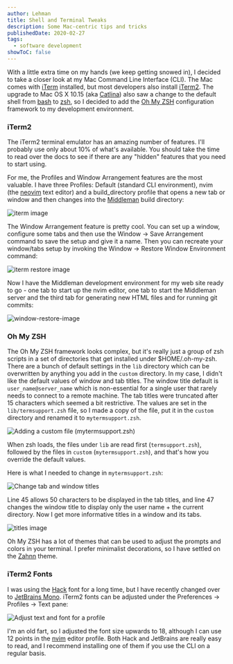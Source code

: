 ```yaml
---
author: Lehman
title: Shell and Terminal Tweaks
description: Some Mac-centric tips and tricks
publishedDate: 2020-02-27
tags:
  - software development
showToC: false
---
```


With a little extra time on my hands (we keep getting snowed in), I decided to take a closer look at my Mac Command Line Interface (CLI). The Mac comes with [iTerm](http://iterm.sourceforge.net/) installed, but most developers also install [iTerm2](https://iterm2.com/). The upgrade to Mac OS X 10.15 (aka [Catlina](https://www.apple.com/macos/catalina/)) also saw a change to the default shell from [bash](https://www.gnu.org/software/bash/) to [zsh](https://www.zsh.org/), so I decided to add the [Oh My ZSH](https://ohmyz.sh/) configuration framework to my development environment.

### iTerm2

The iTerm2 terminal emulator has an amazing number of features. I'll probably use only about 10% of what's available. You should take the time to read over the docs to see if there are any "hidden" features that you need to start using.

For me, the Profiles and Window Arrangement features are the most valuable. I have three Profiles: Default (standard CLI environment), nvim (the [neovim](https://neovim.io/) text editor) and a build_directory profile that opens a new tab or window and then changes into the [Middleman](https://middlemanapp.com/) build directory:

![iterm image](@/assets/images/posts/iterm2_profiles.jpg)

The Window Arrangement feature is pretty cool. You can set up a window, configure some tabs and then use the Window -> Save Arrangement command to save the setup and give it a name. Then you can recreate your window/tabs setup by invoking the Window -> Restore Window Environment command:

![iterm restore image](@/assets/images/posts/iterm2_restore_window.jpg)

Now I have the Middleman development environment for my web site ready to go - one tab to start up the nvim editor, one tab to start the Middleman server and the third tab for generating new HTML files and for running git commits:

![window-restore-image](@/assets/images/posts/window_restore-1024x589.jpg)

### Oh My ZSH

The Oh My ZSH framework looks complex, but it's really just a group of zsh scripts in a set of directories that get installed under $HOME/.oh-my-zsh. There are a bunch of default settings in the `lib` directory which can be overwritten by anything you add in the `custom` directory. In my case, I didn't like the default values of window and tab titles. The window title default is `user_name@server_name` which is non-essential for a single user that rarely needs to connect to a remote machine. The tab titles were truncated after 15 characters which seemed a bit restrictive. The values are set in the `lib/termsupport.zsh` file, so I made a copy of the file, put it in the `custom` directory and renamed it to `mytermsupport.zsh`.

![Adding a custom file (mytermsupport.zsh)](@/assets/images/posts/oh-my-zsh_custom-1024x689.jpg)

When zsh loads, the files under `lib` are read first (`termsupport.zsh`), followed by the files in `custom` (`mytermsupport.zsh`), and that's how you override the default values.

Here is what I needed to change in `mytermsupport.zsh`:

![Change tab and window titles](@/assets/images/posts/oh-my-zsh_mytermsupport-1024x689.jpg)

Line 45 allows 50 characters to be displayed in the tab titles, and line 47 changes the window title to display only the user name + the current directory. Now I get more informative titles in a window and its tabs.

![titles image](@/assets/images/posts/modified_titles-1024x589.jpg)

Oh My ZSH has a lot of themes that can be used to adjust the prompts and colors in your terminal. I prefer minimalist decorations, so I have settled on the [Zahnn](https://github.com/ohmyzsh/ohmyzsh/wiki/Themes#zhann) theme.

### iTerm2 Fonts

I was using the [Hack](https://sourcefoundry.org/hack/) font for a long time, but I have recently changed over to [JetBrains Mono](https://www.jetbrains.com/lp/mono/). iTerm2 fonts can be adjusted under the Preferences -> Profiles -> Text pane:

![Adjust text and font for a profile](@/assets/images/posts/iterm2_fonts-1024x581.jpg)

I'm an old fart, so I adjusted the font size upwards to 18, although I can use 12 points in the [nvim](https://neovim.io/) editor profile. Both Hack and JetBrains are really easy to read, and I recommend installing one of them if you use the CLI on a regular basis.
